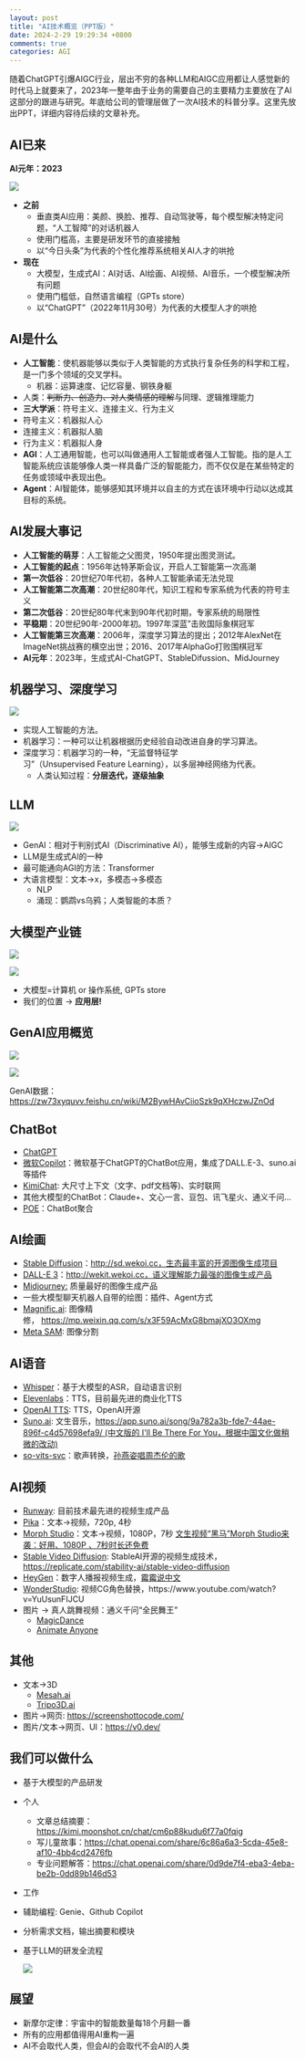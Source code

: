 ```yaml
---
layout: post
title: "AI技术概览（PPT版）"
date: 2024-2-29 19:29:34 +0800
comments: true
categories: AGI
---
```


随着ChatGPT引爆AIGC行业，层出不穷的各种LLM和AIGC应用都让人感觉新的时代马上就要来了，2023年一整年由于业务的需要自己的主要精力主要放在了AI这部分的跟进与研究。年底给公司的管理层做了一次AI技术的科普分享。这里先放出PPT，详细内容待后续的文章补充。

<!--more-->

## **AI已来**

**AI元年：2023**

![](/post_images/ai/aistart.png)

- **之前**
    - 垂直类AI应用：美颜、换脸、推荐、自动驾驶等，每个模型解决特定问题，“人工智障”的对话机器人
    - 使用门槛高，主要是研发环节的直接接触
    - 以“今日头条”为代表的个性化推荐系统相关AI人才的哄抢
- **现在**
    - 大模型，生成式AI：AI对话、AI绘画、AI视频、AI音乐，一个模型解决所有问题
    - 使用门槛低，自然语言编程（GPTs store）
    - 以“ChatGPT”（2022年11月30号）为代表的大模型人才的哄抢

## **AI是什么**

- **人工智能**：使机器能够以类似于人类智能的方式执行复杂任务的科学和工程，是一门多个领域的交叉学科。
    - 机器：运算速度、记忆容量、钢铁身躯
- 人类：~~判断力、创造力、对人类情感的理解~~与同理、逻辑推理能力
- **三大学派**：符号主义、连接主义、行为主义
- 符号主义：机器拟人心
- 连接主义：机器拟人脑
- 行为主义：机器拟人身
- **AGI**：人工通用智能，也可以叫做通用人工智能或者强人工智能。指的是人工智能系统应该能够像人类一样具备广泛的智能能力，而不仅仅是在某些特定的任务或领域中表现出色。
- **Agent**：AI智能体，能够感知其环境并以自主的方式在该环境中行动以达成其目标的系统。

## AI发展大事记

- **人工智能的萌芽**：人工智能之父图灵，1950年提出图灵测试。
- **人工智能的起点**：1956年达特茅斯会议，开启人工智能第一次高潮
- **第一次低谷**：20世纪70年代初，各种人工智能承诺无法兑现
- **人工智能第二次高潮**：20世纪80年代，知识工程和专家系统为代表的符号主义
- **第二次低谷**：20世纪80年代末到90年代初时期，专家系统的局限性
- **平稳期**：20世纪90年-2000年初。1997年深蓝”击败国际象棋冠军
- **人工智能第三次高潮**：2006年，深度学习算法的提出；2012年AlexNet在ImageNet挑战赛的横空出世；2016、2017年AlphaGo打败围棋冠军
- **AI元年**：2023年，生成式AI-ChatGPT、StableDifussion、MidJourney

## **机器学习、深度学习**

![](/post_images/ai/ml.png)

- 实现人工智能的方法。
- 机器学习：一种可以让机器根据历史经验自动改进自身的学习算法。
- 深度学习：机器学习的一种，“无监督特征学习”（Unsupervised Feature Learning），以多层神经网络为代表。
    - 人类认知过程：**分层迭代，逐级抽象**

## **LLM**

![](/post_images/ai/llm.png)

- GenAI：相对于判别式AI（Discriminative AI），能够生成新的内容->AIGC
- LLM是生成式AI的一种
- 最可能通向AGI的方法：Transformer
- 大语言模型：文本->x，多模态->多模态
    - NLP
    - 涌现：鹦鹉vs乌鸦；人类智能的本质？

## **大模型产业链**

![](/post_images/ai/llmlayer.png)

![](/post_images/ai/llmlayer2.png)

- 大模型=计算机 or 操作系统, GPTs store
- 我们的位置 -> **应用层!**

## GenAI应用概览

![](/post_images/ai/genai.png)

![](/post_images/ai/genairank.png)

GenAI数据：https://zw73xyquvv.feishu.cn/wiki/M2BywHAvCiioSzk9qXHczwJZnOd

## ChatBot

- [ChatGPT](https://chat.openai.com/)
- [微软Copilot](https://copilot.microsoft.com/)：微软基于ChatGPT的ChatBot应用，集成了DALL.E-3、suno.ai等插件
- [KimiChat](https://kimi.moonshot.cn/chat): 大尺寸上下文（文字、pdf文档等)、实时联网
- 其他大模型的ChatBot：Claude+、文心一言、豆包、讯飞星火、通义千问...
- [POE](https://poe.com/)：ChatBot聚合

## **AI绘画**

- [Stable Diffusion](https://stability.ai/stable-image)：http://sd.wekoi.cc，生态最丰富的开源图像生成项目
- [DALL-E 3](https://openai.com/dall-e-3)：http://wekit.wekoi.cc，语义理解能力最强的图像生成产品
- [Midjourney:](https://www.midjourney.com/home) 质量最好的图像生成产品
- 一些大模型聊天机器人自带的绘图：插件、Agent方式
- [Magnific.ai](https://magnific.ai/): 图像精修， https://mp.weixin.qq.com/s/x3F59AcMxG8bmajXO3OXmg
- [Meta SAM](https://segment-anything.com/demo): 图像分割

## AI语音

- [Whisper](https://openai.com/research/whisper)：基于大模型的ASR，自动语言识别
- [Elevenlabs](https://elevenlabs.io/)：TTS，目前最先进的商业化TTS
- [OpenAI TTS](https://platform.openai.com/docs/guides/text-to-speech): TTS，OpenAI开源
- [Suno.ai](https://suno.ai/): 文生音乐，https://app.suno.ai/song/9a782a3b-fde7-44ae-896f-c4d57698efa9/ (中文版的 I'll Be There For You，根据中国文化做稍微的改动)
- [so-vits-svc](https://github.com/svc-develop-team/so-vits-svc)：歌声转换，[孙燕姿唱周杰伦的歌](https://www.youtube.com/watch?v=sN4ZFwySyow)

## AI视频

- [Runway](https://app.runwayml.com/): 目前技术最先进的视频生成产品
- [Pika](https://pika.art/my-library)：文本->视频，720p, 4秒
- [Morph Studio](https://www.morphstudio.com/)：文本->视频，1080P，7秒 [文生视频“黑马”Morph Studio来袭：好用、1080P 、7秒时长还免费](https://mp.weixin.qq.com/s/krSEoCHPBFuXsbkLm7E5rA)
- [Stable Video Diffusion](https://stability.ai/stable-video): StableAI开源的视频生成技术，https://replicate.com/stability-ai/stable-video-diffusion
- [HeyGen](https://app.heygen.com/login)：数字人播报视频生成，[霉霉说中文](https://www.youtube.com/watch?v=PnpaLTB2Eck)
- [WonderStudio](https://app.wonderdynamics.com/:): 视频CG角色替换，https://www.youtube.com/watch?v=YuUsunFIJCU
- 图片 -> 真人跳舞视频：通义千问“全民舞王”
    - [MagicDance](https://boese0601.github.io/magicdance/)
    - [Animate Anyone](https://humanaigc.github.io/animate-anyone/)

## 其他

- 文本->3D
    - [Mesah.ai](https://mesh.ai/)
    - [Tripo3D.ai](https://www.tripo3d.ai/)
- 图片->网页: https://screenshottocode.com/
- 图片/文本->网页、UI：https://v0.dev/

## **我们可以做什么**

- 基于大模型的产品研发
- 个人
    - 文章总结摘要：https://kimi.moonshot.cn/chat/cm6p88kudu6f77a0fqig
    - 写儿童故事：https://chat.openai.com/share/6c86a6a3-5cda-45e8-af10-4bb4cd2476fb
    - 专业问题解答：https://chat.openai.com/share/0d9de7f4-eba3-4eba-be2b-0dd89b146d53
- 工作
- 辅助编程: Genie、Github Copilot
- 分析需求文档，输出摘要和模块
- 基于LLM的研发全流程
    
    ![](/post_images/llmsdlc.png)
    

## **展望**

- 新摩尔定律：宇宙中的智能数量每18个月翻一番
- 所有的应用都值得用AI重构一遍
- AI不会取代人类，但会AI的会取代不会AI的人类